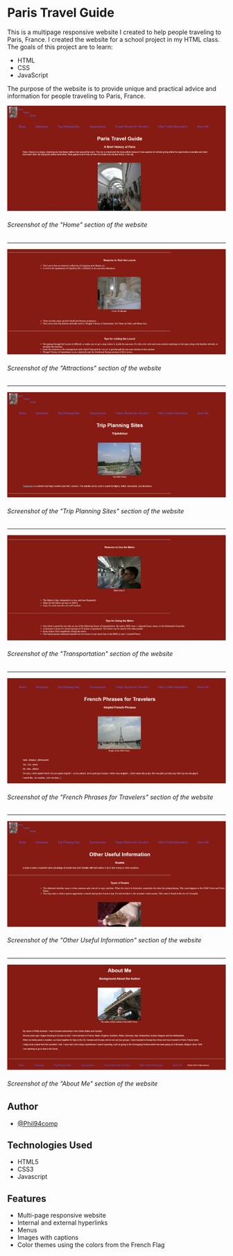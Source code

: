 # Paris Travel Guide

This is a multipage responsive website I created to help people traveling to Paris, France. I created the website for a school project in my HTML class. The goals of this project are to learn:

* HTML
* CSS
* JavaScript

The purpose of the website is to provide unique and practical advice and information for people traveling to Paris, France.

![](paristravelguide/img/home_page_screenshot.png)

###### Screenshot of the "Home" section of the website
---

![](paristravelguide/img/attractions_page_screenshot.png)

###### Screenshot of the "Attractions" section of the website
---

![](paristravelguide/img/trip_planning_sites_page_screenshot.png)

###### Screenshot of the "Trip Planning Sites" section of the website
---

![](paristravelguide/img/transportation_page_screenshot.png)

###### Screenshot of the "Transportation" section of the website
---

![](paristravelguide/img/french_phrases_for_travelers_page_screenshot.png)

###### Screenshot of the "French Phrases for Travelers" section of the website
---

![](paristravelguide/img/other_useful_information_page_screenshot.png)

###### Screenshot of the "Other Useful Information" section of the website
---

![](paristravelguide/img/about_me_page_screenshot.png)

###### Screenshot of the "About Me" section of the website

## Author

- [@Phil94comp](https://www.github.com/Phil94comp)

## Technologies Used

* HTML5
* CSS3
* Javascript

## Features

* Multi-page responsive website
* Internal and external hyperlinks
* Menus
* Images with captions
* Color themes using the colors from the French Flag
